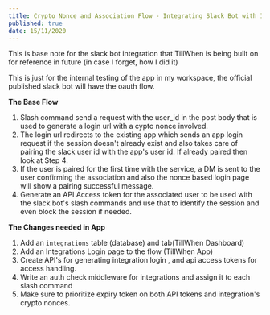 ```yaml
---
title: Crypto Nonce and Association Flow - Integrating Slack Bot with Internal Services
published: true
date: 15/11/2020
---
```


This is base note for the slack bot integration that TillWhen is being built on for reference in future (in case I forget, how I did it)

This is just for the internal testing of the app in my workspace, the official published slack bot will have the oauth flow.

**The Base Flow**

1. Slash command send a request with the user_id in the post body that is used to generate a login url with a cypto nonce involved.
2. The login url redirects to the existing app which sends an app login request if the session doesn't already exist and also takes care of pairing
   the slack user id with the app's user id. If already paired then look at Step 4.
3. If the user is paired for the first time with the service, a DM is sent to the user confirming the association and also the nonce based login page
   will show a pairing successful message.
4. Generate an API Access token for the associated user to be used with the slack bot's slash commands and use that to identify the session and even
   block the session if needed.

**The Changes needed in App**

1. Add an `integrations` table (database) and tab(TillWhen Dashboard)
2. Add an Integrations Login page to the flow (TillWhen App)
3. Create API's for generating integration login , and api access tokens for access handling.
4. Write an auth check middleware for integrations and assign it to each slash command
5. Make sure to prioritize expiry token on both API tokens and integration's crypto nonces.
